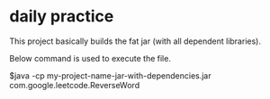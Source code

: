 # daily practice 

This project basically builds the fat jar (with all dependent libraries).

Below command is used to execute the file.

$java -cp my-project-name-jar-with-dependencies.jar com.google.leetcode.ReverseWord

